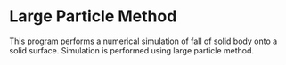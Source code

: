# Large Particle Method
This program performs a numerical simulation of fall of solid body onto a solid surface. Simulation is performed using large particle method.
